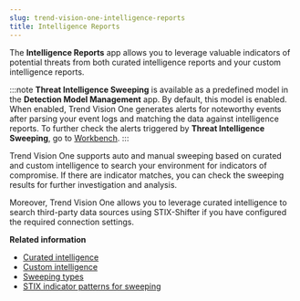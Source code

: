 ```yaml
---
slug: trend-vision-one-intelligence-reports
title: Intelligence Reports
---
```


The **Intelligence Reports** app allows you to leverage valuable indicators of potential threats from both curated intelligence reports and your custom intelligence reports.

:::note
**Threat Intelligence Sweeping** is available as a predefined model in the **Detection Model Management** app. By default, this model is enabled. When enabled, Trend Vision One generates alerts for noteworthy events after parsing your event logs and matching the data against intelligence reports. To further check the alerts triggered by **Threat Intelligence Sweeping**, go to [Workbench](workbench.md).
:::

Trend Vision One supports auto and manual sweeping based on curated and custom intelligence to search your environment for indicators of compromise. If there are indicator matches, you can check the sweeping results for further investigation and analysis.

Moreover, Trend Vision One allows you to leverage curated intelligence to search third-party data sources using STIX-Shifter if you have configured the required connection settings.

**Related information**

- [Curated intelligence](curated-intelligence.md "Trend Micro gathers and integrates curated threat intelligence from internal and external sources.")
- [Custom intelligence](custom-intelligence.md "Trend Vision One allows you to build custom intelligence by importing your own reports and retrieving data from third-party intelligence sources.")
- [Sweeping types](sweeping-types.md "Trend Vision One provides two types of sweeping that allows you to search your environment for indicators of compromise.")
- [STIX indicator patterns for sweeping](stix-indicator-patterns-sweep.md "Before sweeping different data sources, Trend Vision One identifies and captures STIX indicator patterns used for sweeping.")
